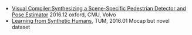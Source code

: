 - [Visual Compiler:Synthesizing a Scene-Specific Pedestrian Detector and Pose Estimator](https://arxiv.org/pdf/1612.05234.pdf) 2016.12 oxford, CMU, Volvo
- [Learning from Synthetic Humans](https://arxiv.org/pdf/1701.01370), TUM, 2016.01 Mocap but novel dataset 
